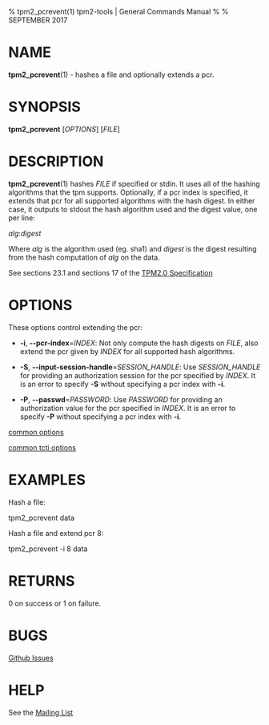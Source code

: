 % tpm2_pcrevent(1) tpm2-tools | General Commands Manual
%
% SEPTEMBER 2017

# NAME

**tpm2_pcrevent**(1) - hashes a file and optionally extends a pcr.

# SYNOPSIS

**tpm2_pcrevent** [*OPTIONS*] [_FILE_]

# DESCRIPTION

**tpm2_pcrevent**(1) hashes _FILE_ if specified or stdin. It uses all of the
hashing algorithms that the tpm supports. Optionally, if a pcr index is
specified, it extends that pcr for all supported algorithms with the hash
digest. In either case, it outputs to stdout the hash algorithm used and the
digest value, one per line:

_alg_:_digest_

Where _alg_ is the algorithm used (eg. sha1) and _digest_ is the digest
resulting from the hash computation of _alg_ on the data.

See sections 23.1 and sections 17 of the [TPM2.0 Specification](https://trustedcomputinggroup.org/wp-content/uploads/TPM-Rev-2.0-Part-3-Commands-01.38.pdf)

# OPTIONS

These options control extending the pcr:

  * **-i**, **--pcr-index**=_INDEX_:
    Not only compute the hash digests on _FILE_, also extend the pcr given by
    _INDEX_ for all supported hash algorithms.

  * **-S**, **--input-session-handle**=_SESSION_HANDLE_:
    Use _SESSION_HANDLE_ for providing an authorization session for the pcr
    specified by _INDEX_.
    It is an error to specify **-S** without specifying a pcr index with **-i**.

  * **-P**, **--passwd**=_PASSWORD_:
    Use _PASSWORD_ for providing an authorization value for the pcr specified
    in _INDEX_.
    It is an error to specify **-P** without specifying a pcr index with **-i**.

[common options](common/options.md)

[common tcti options](common/tcti.md)

# EXAMPLES

Hash a file:

tpm2_pcrevent data

Hash a file and extend pcr 8:

tpm2_pcrevent -i 8 data

# RETURNS

0 on success or 1 on failure.

# BUGS

[Github Issues](https://github.com/01org/tpm2-tools/issues)

# HELP

See the [Mailing List](https://lists.01.org/mailman/listinfo/tpm2)

